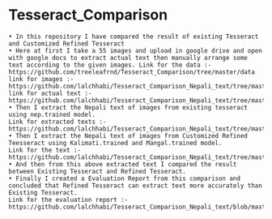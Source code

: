 # Tesseract_Comparison
    • In this repository I have compared the result of existing Tesseract and Customized Refined Tesseract
    • Here at first I take a 55 images and upload in google drive and open with google docs to extract actual text then manually arrange some text according to the given images. Link for the data :- https://github.com/treeleafrnd/Tesseract_Comparison/tree/master/data
    link for images :- https://github.com/lalchhabi/Tesseract_Comparison_Nepali_text/tree/master/data
    link for actual text :- https://github.com/lalchhabi/Tesseract_Comparison_Nepali_text/tree/master/actual_text
    • Then I extract the Nepali text of images from existing tesseract using nep.trained model. 
    Link for extracted texts :- https://github.com/lalchhabi/Tesseract_Comparison_Nepali_text/tree/master/existing_tesseract
    • Then I extract the Nepali text of images from Customized Refined Teesseract using Kalimati.trained and Mangal.trained model.
    Link for the text :- https://github.com/lalchhabi/Tesseract_Comparison_Nepali_text/tree/master/refined_tesseract
    • And then from this above extracted text I compared the result between Existing Tesseract and Refined Tesseract.
    • Finally I created a Evaluation Report from this comparison and concluded that Refined Tesseract can extract text more accurately than Existing Tesseract. 
    Link for the evaluation report :- https://github.com/lalchhabi/Tesseract_Comparison_Nepali_text/blob/master/tesseract_evaluation_report.ods
